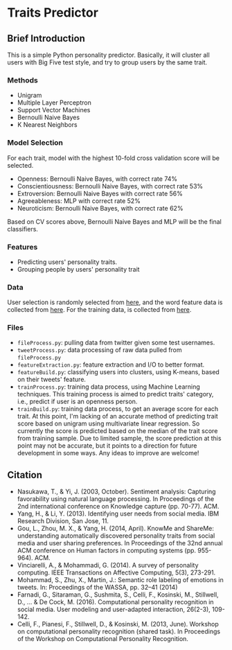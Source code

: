# Traits Predictor

## Brief Introduction

This is a simple Python personality predictor. Basically, it will cluster all users with Big Five test style, and try to group users by the same trait.

### Methods

- Unigram
- Multiple Layer Perceptron
- Support Vector Machines
- Bernoulli Naive Bayes
- K Nearest Neighbors

### Model Selection

For each trait, model with the highest 10-fold cross validation score will be selected.

- Openness: Bernoulli Naive Bayes, with correct rate 74%
- Conscientiousness: Bernoulli Naive Bayes, with correct rate 53%
- Extroversion: Bernoulli Naive Bayes with correct rate 56%
- Agreeableness: MLP with correct rate 52%
- Neuroticism: Bernoulli Naive Bayes, with correct rate 62%

Based on CV scores above, Bernoulli Naive Bayes and MLP will be the final classifiers.

### Features
- Predicting users' personality traits.
- Grouping people by users' personality trait

### Data

User selection is randomly selected from [here](http://friendorfollow.com/twitter/most-followers/), and the word feature data is collected from [here](https://github.com/mhbashari/NRC-Persian-Lexicon). For the training data, is collected from [here](http://mypersonality.org/wiki/doku.php?id=download_databases).



### Files
- ```fileProcess.py```: pulling data from twitter given some test usernames.
- ```tweetProcess.py```: data processing of raw data pulled from ```fileProcess.py```
- ```featureExtraction.py```: feature extraction and I/O to better format.
- ```featureBuild.py```: classifying users into clusters, using K-means, based on their tweets' feature.
- ```trainProcess.py```: training data process, using Machine Learning techniques. This training process is aimed to predict traits' category, i.e., predict if user is an openness person.
- ```trainBuild.py```: training data process, to get an average score for each trait. At this point, I'm lacking of an accurate method of predicting trait score based on unigram using multivariate linear regression. So currently the score is predicted based on the median of the trait score from training sample. Due to limited sample, the score prediction at this point may not be accurate, but it points to a direction for future development in some ways. Any ideas to improve are welcome!

## Citation
- Nasukawa, T., & Yi, J. (2003, October). Sentiment analysis: Capturing favorability using natural language processing. In Proceedings of the 2nd international conference on Knowledge capture (pp. 70-77). ACM.
- Yang, H., & Li, Y. (2013). Identifying user needs from social media. IBM Research Division, San Jose, 11.
- Gou, L., Zhou, M. X., & Yang, H. (2014, April). KnowMe and ShareMe: understanding automatically discovered personality traits from social media and user sharing preferences. In Proceedings of the 32nd annual ACM conference on Human factors in computing systems (pp. 955-964). ACM.
- Vinciarelli, A., & Mohammadi, G. (2014). A survey of personality computing. IEEE Transactions on Affective Computing, 5(3), 273-291.
- Mohammad, S., Zhu, X., Martin, J.: Semantic role labeling of emotions in tweets. In: Proceedings of the WASSA, pp. 32–41 (2014)
- Farnadi, G., Sitaraman, G., Sushmita, S., Celli, F., Kosinski, M., Stillwell, D., ... & De Cock, M. (2016). Computational personality recognition in social media. User modeling and user-adapted interaction, 26(2-3), 109-142.
- Celli, F., Pianesi, F., Stillwell, D., & Kosinski, M. (2013, June). Workshop on computational personality recognition (shared task). In Proceedings of the Workshop on Computational Personality Recognition.

